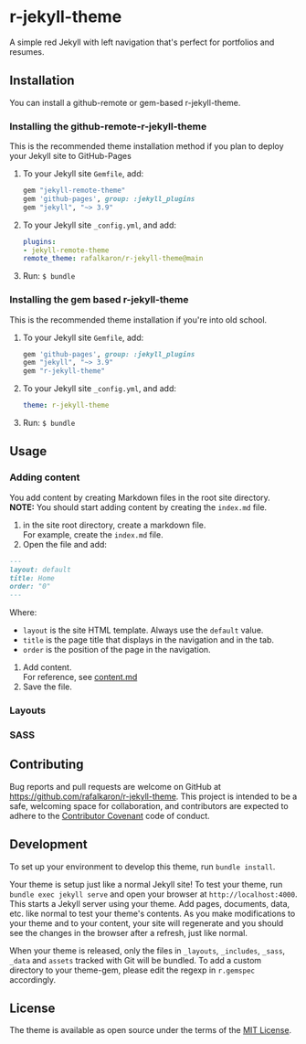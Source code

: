 # r-jekyll-theme
A simple red Jekyll with left navigation that's perfect for portfolios and resumes.

## Installation
You can install a github-remote or gem-based r-jekyll-theme.

### Installing the github-remote-r-jekyll-theme
This is the recommended theme installation method if you plan to deploy your Jekyll site to GitHub-Pages

1. To your Jekyll site `Gemfile`, add: 
    ```ruby
    gem "jekyll-remote-theme"
    gem 'github-pages', group: :jekyll_plugins
    gem "jekyll", "~> 3.9"
    ```
1. To your Jekyll site `_config.yml`, and add:
    ```yaml
    plugins:
    - jekyll-remote-theme
    remote_theme: rafalkaron/r-jekyll-theme@main
    ```
1. Run: `$ bundle`

### Installing the gem based r-jekyll-theme
This is the recommended theme installation if you're into old school.

 1. To your Jekyll site `Gemfile`, add:
    ```ruby
    gem 'github-pages', group: :jekyll_plugins
    gem "jekyll", "~> 3.9"
    gem "r-jekyll-theme"
    ```
 2. To your Jekyll site `_config.yml`, and add:
    ```yaml
    theme: r-jekyll-theme
    ```
 3. Run: `$ bundle`

## Usage

### Adding content
You add content by creating Markdown files in the root site directory.  
**NOTE:** You should start adding content by creating the `index.md` file.

1. in the site root directory, create a markdown file.  
For example, create the `index.md` file.
1. Open the file and add:
```markdown
---
layout: default
title: Home
order: "0"
---
```
Where:
 * `layout` is the site HTML template. Always use the `default` value.
 * `title` is the page title that displays in the navigation and in the tab.
 * `order` is the position of the page in the navigation.
1. Add content.  
For reference, see [content.md](content.md)
2. Save the file.

### Layouts

### SASS

## Contributing
Bug reports and pull requests are welcome on GitHub at https://github.com/rafalkaron/r-jekyll-theme. This project is intended to be a safe, welcoming space for collaboration, and contributors are expected to adhere to the [Contributor Covenant](http://contributor-covenant.org) code of conduct.

## Development
To set up your environment to develop this theme, run `bundle install`.

Your theme is setup just like a normal Jekyll site! To test your theme, run `bundle exec jekyll serve` and open your browser at `http://localhost:4000`. This starts a Jekyll server using your theme. Add pages, documents, data, etc. like normal to test your theme's contents. As you make modifications to your theme and to your content, your site will regenerate and you should see the changes in the browser after a refresh, just like normal.

When your theme is released, only the files in `_layouts`, `_includes`, `_sass`, `_data` and `assets` tracked with Git will be bundled.
To add a custom directory to your theme-gem, please edit the regexp in `r.gemspec` accordingly.

## License
The theme is available as open source under the terms of the [MIT License](https://opensource.org/licenses/MIT).